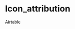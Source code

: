 # Icon_attribution

[Airtable](https://www.google.com/url?sa=i&url=https%3A%2F%2Fairtable.com%2Fmarketplace%2FblkLEOEHY8jubkFyn%2Fmarkdown-editor&psig=AOvVaw38CgGxJTH4Hlqz6iZ94f7E&ust=1726902835494000&source=images&cd=vfe&opi=89978449&ved=0CBgQ3YkBahcKEwiwk5XN_NCIAxUAAAAAHQAAAAAQLA)

